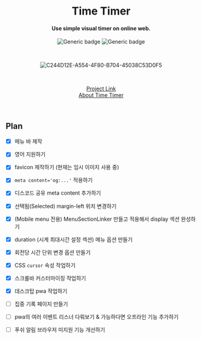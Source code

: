 <div align="center">

# Time Timer

#### Use simple visual timer on online web.

![Generic badge](https://img.shields.io/github/deployments/fecapark/time-timer/production?label=build&logoColor=white)
![Generic badge](https://img.shields.io/github/deployments/fecapark/time-timer/production?label=vercel&logo=vercel&logoColor=white)

<br />

![C244D12E-A554-4F80-B704-45038C53D0F5](https://user-images.githubusercontent.com/101973955/209845740-ab1ed887-e9e0-43c0-be3a-434d4fffe625.jpeg)

<br />

[Project Link](https://timer.fecapark.com)  
[About Time Timer](https://www.timetimer.com)

<br />
</div>

## Plan

- [x] 메뉴 바 제작
- [x] 영어 지원하기
- [x] favicon 제작하기 (현재는 임시 이미지 사용 중)
- [x] `meta content='og:...'` 적용하기
- [x] 디스코드 공유 meta content 추가하기
- [x] 선택됨(Selected) margin-left 위치 변경하기
- [x] (Mobile menu 전용) MenuSectionLinker 만들고 적용해서 display 섹션 완성하기
- [x] duration (시계 최대시간 설정 섹션) 메뉴 옵션 만들기
- [x] 회전당 시간 단위 변경 옵션 만들기
- [x] CSS `cursor` 속성 작업하기
- [x] 스크롤바 커스터마이징 작업하기
- [x] 데스크탑 pwa 작업하기

- [ ] 집중 기록 페이지 만들기
- [ ] pwa의 여러 이벤트 리스너 다뤄보기 & 가능하다면 오프라인 기능 추가하기

- [ ] 푸쉬 알림 브라우저 미지원 기능 개선하기

